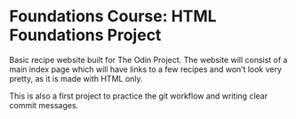 # Foundations Course: HTML Foundations Project
Basic recipe website built for The Odin Project. The website will consist of a main index page which will have links to a few recipes and won’t look very pretty, as it is made with HTML only. 

This is also a first project to practice the git workflow and writing clear commit messages.